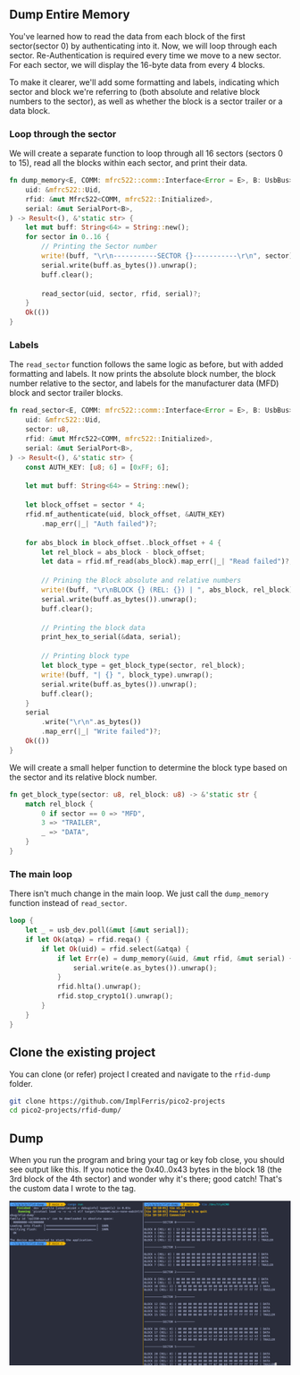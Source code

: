 ## Dump Entire Memory

You've learned how to read the data from each block of the first sector(sector 0) by authenticating into it. Now, we will loop through each sector. Re-Authentication is required every time we move to a new sector. For each sector, we will display the 16-byte data from every 4 blocks.

To make it clearer, we'll add some formatting and labels, indicating which sector and block we're referring to (both absolute and relative block numbers to the sector), as well as whether the block is a sector trailer or a data block.


### Loop through the sector

We will create a separate function to loop through all 16 sectors (sectors 0 to 15), read all the blocks within each sector, and print their data.
 
```rust
fn dump_memory<E, COMM: mfrc522::comm::Interface<Error = E>, B: UsbBus>(
    uid: &mfrc522::Uid,
    rfid: &mut Mfrc522<COMM, mfrc522::Initialized>,
    serial: &mut SerialPort<B>,
) -> Result<(), &'static str> {
    let mut buff: String<64> = String::new();
    for sector in 0..16 {
        // Printing the Sector number
        write!(buff, "\r\n-----------SECTOR {}-----------\r\n", sector).unwrap();
        serial.write(buff.as_bytes()).unwrap();
        buff.clear();

        read_sector(uid, sector, rfid, serial)?;
    }
    Ok(())
}
```

### Labels

The `read_sector` function follows the same logic as before, but with added formatting and labels. It now prints the absolute block number, the block number relative to the sector, and labels for the manufacturer data (MFD) block and sector trailer blocks.

```rust
fn read_sector<E, COMM: mfrc522::comm::Interface<Error = E>, B: UsbBus>(
    uid: &mfrc522::Uid,
    sector: u8,
    rfid: &mut Mfrc522<COMM, mfrc522::Initialized>,
    serial: &mut SerialPort<B>,
) -> Result<(), &'static str> {
    const AUTH_KEY: [u8; 6] = [0xFF; 6];

    let mut buff: String<64> = String::new();

    let block_offset = sector * 4;
    rfid.mf_authenticate(uid, block_offset, &AUTH_KEY)
        .map_err(|_| "Auth failed")?;

    for abs_block in block_offset..block_offset + 4 {
        let rel_block = abs_block - block_offset;
        let data = rfid.mf_read(abs_block).map_err(|_| "Read failed")?;

        // Prining the Block absolute and relative numbers
        write!(buff, "\r\nBLOCK {} (REL: {}) | ", abs_block, rel_block).unwrap();
        serial.write(buff.as_bytes()).unwrap();
        buff.clear();

        // Printing the block data
        print_hex_to_serial(&data, serial);

        // Printing block type
        let block_type = get_block_type(sector, rel_block);
        write!(buff, "| {} ", block_type).unwrap();
        serial.write(buff.as_bytes()).unwrap();
        buff.clear();
    }
    serial
        .write("\r\n".as_bytes())
        .map_err(|_| "Write failed")?;
    Ok(())
}
```

We will create a small helper function to determine the block type based on the sector and its relative block number.
```rust
fn get_block_type(sector: u8, rel_block: u8) -> &'static str {
    match rel_block {
        0 if sector == 0 => "MFD",
        3 => "TRAILER",
        _ => "DATA",
    }
}
```

### The main loop 
There isn't much change in the main loop. We just call the `dump_memory` function instead of `read_sector`.

```rust
loop {
    let _ = usb_dev.poll(&mut [&mut serial]);
    if let Ok(atqa) = rfid.reqa() {
        if let Ok(uid) = rfid.select(&atqa) {
            if let Err(e) = dump_memory(&uid, &mut rfid, &mut serial) {
                serial.write(e.as_bytes()).unwrap();
            }
            rfid.hlta().unwrap();
            rfid.stop_crypto1().unwrap();
        }
    }
}
```


## Clone the existing project
You can clone (or refer) project I created and navigate to the `rfid-dump` folder.

```sh
git clone https://github.com/ImplFerris/pico2-projects
cd pico2-projects/rfid-dump/
```

## Dump
When you run the program and bring your tag or key fob close, you should see output like this. If you notice the 0x40..0x43 bytes in the block 18 (the 3rd block of the 4th sector) and wonder why it's there; good catch! That's the custom data I wrote to the tag.

<img style="display: block; margin: auto;" src="./images/rfid-dump.png"/>
